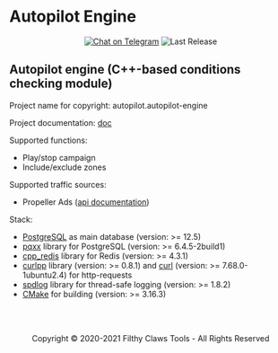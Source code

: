 # Autopilot Engine

<p align="center">
<a href="https://t.me/alcatraz_rm"><img src="https://img.shields.io/badge/Telegram Chat-@alcatraz_rm-2CA5E0.svg?logo=telegram&style=for-the-badge" alt="Chat on Telegram"/></a>
<img src="https://img.shields.io/badge/version-v.0.0.1-green?style=for-the-badge" alt="Last Release"/>
</p>

## Autopilot engine (C++-based conditions checking module)
Project name for copyright: autopilot.autopilot-engine

Project documentation: [doc](https://docs.google.com/document/d/1Z79HDBINUZZ2xw2-kPKdatbatP-Nh94qgwU8WsKzlEI/edit)

Supported functions:
* Play/stop campaign
* Include/exclude zones

Supported traffic sources:
* Propeller Ads ([api documentation](https://ssp-api.propellerads.com/v5/docs/#/))

Stack:
* [PostgreSQL](https://www.postgresql.org/) as main database (version: >= 12.5)
* [pqxx](http://pqxx.org/development/libpqxx/) library for PostgreSQL (version: >= 6.4.5-2build1)
* [cpp_redis](https://github.com/cpp-redis/cpp_redis) library for Redis (version: >= 4.3.1)
* [curlpp](http://www.curlpp.org/) library (version: >= 0.8.1) and [curl](https://curl.se/) (version: >= 7.68.0-1ubuntu2.4) for http-requests
* [spdlog](https://github.com/gabime/spdlog) library for thread-safe logging (version: >= 1.8.2)
* [CMake](https://cmake.org/) for building (version: >= 3.16.3)

<br>
<br>
<p align="center">
Copyright © 2020-2021 Filthy Claws Tools - All Rights Reserved
</p>
